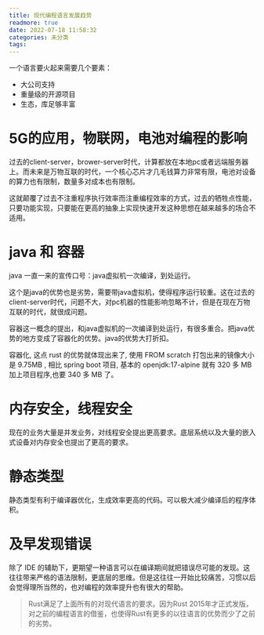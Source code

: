 ```yaml
---
title: 现代编程语言发展趋势
readmore: true
date: 2022-07-18 11:58:32
categories: 未分类
tags:
---
```



一个语言要火起来需要几个要素：
* 大公司支持
* 重量级的开源项目
* 生态，库足够丰富

# 5G的应用，物联网，电池对编程的影响

过去的client-server，brower-server时代，计算都放在本地pc或者远端服务器上。而未来是万物互联的时代，一个核心芯片才几毛钱算力非常有限，电池对设备的算力也有限制，数量多对成本也有限制。

这就颠覆了过去不注重程序执行效率而注重编程效率的方式，过去的牺牲点性能，只要功能实现，只要能在更高的抽象上实现快速开发这种思想在越来越多的场合不适用。

# java 和 容器

java 一直一来的宣传口号：java虚拟机一次编译，到处运行。

这个是java的优势也是劣势，需要带java虚拟机，使得程序运行较重。这在过去的client-server时代，问题不大，对pc机器的性能影响忽略不计，但是在现在万物互联的时代，就很成问题。

容器这一概念的提出，和java虚拟机的一次编译到处运行，有很多重合。把java优势的地方变成了容器化的优势。java的优势大打折扣。

容器化, 这点 rust 的优势就体现出来了, 使用 FROM scratch 打包出来的镜像大小是 9.75MB , 相比 spring boot 项目, 基本的 openjdk:17-alpine 就有 320 多 MB 加上项目程序,也要 340 多 MB 了。

# 内存安全，线程安全

现在的业务大量是并发业务，对线程安全提出更高要求。底层系统以及大量的嵌入式设备对内存安全也提出了更高的要求。

# 静态类型

静态类型有利于编译器优化，生成效率更高的代码。可以极大减少编译后的程序体积。

# 及早发现错误

除了 IDE 的辅助下，更期望一种语言可以在编译期间就把错误尽可能的发现。这往往带来严格的语法限制，更底层的思维。但是这往往一开始比较痛苦，习惯以后会觉得理所当然的，也对编程的效率提升也有很大的帮助。

> Rust满足了上面所有的对现代语言的要求。因为Rust 2015年才正式发版，对之前的编程语言的借鉴，也使得Rust有更多的以往语言的优势而少了之前的劣势。